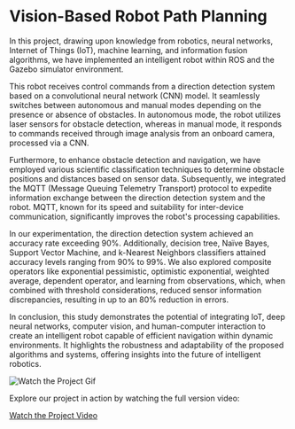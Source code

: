 # Vision-Based Robot Path Planning
In this project, drawing upon knowledge from robotics, neural networks, Internet of Things (IoT), machine learning, and information fusion algorithms, we have implemented an intelligent robot within ROS and the Gazebo simulator environment.  

This robot receives control commands from a direction detection system based on a convolutional neural network (CNN) model. It seamlessly switches between autonomous and manual modes depending on the presence or absence of obstacles. In autonomous mode, the robot utilizes laser sensors for obstacle detection, whereas in manual mode, it responds to commands received through image analysis from an onboard camera, processed via a CNN.

Furthermore, to enhance obstacle detection and navigation, we have employed various scientific classification techniques to determine obstacle positions and distances based on sensor data. Subsequently, we integrated the MQTT (Message Queuing Telemetry Transport) protocol to expedite information exchange between the direction detection system and the robot. MQTT, known for its speed and suitability for inter-device communication, significantly improves the robot's processing capabilities.

In our experimentation, the direction detection system achieved an accuracy rate exceeding 90%. Additionally, decision tree, Naïve Bayes, Support Vector Machine, and k-Nearest Neighbors classifiers attained accuracy levels ranging from 90% to 99%. We also explored composite operators like exponential pessimistic, optimistic exponential, weighted average, dependent operator, and learning from observations, which, when combined with threshold considerations, reduced sensor information discrepancies, resulting in up to an 80% reduction in errors.

In conclusion, this study demonstrates the potential of integrating IoT, deep neural networks, computer vision, and human-computer interaction to create an intelligent robot capable of efficient navigation within dynamic environments. It highlights the robustness and adaptability of the proposed algorithms and systems, offering insights into the future of intelligent robotics.

![Watch the Project Gif](https://github.com/mhbadiei/Computer-Engineering-Bachelor-Thesis-AUT/blob/main/gif.gif)

Explore our project in action by watching the full version video:

[Watch the Project Video](https://github.com/mhbadiei/Computer-Engineering-Bachelor-Thesis-AUT/blob/main/video.mp4) 
